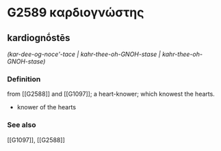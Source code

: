 # G2589 καρδιογνώστης

## kardiognṓstēs

_(kar-dee-og-noce'-tace | kahr-thee-oh-GNOH-stase | kahr-thee-oh-GNOH-stase)_

### Definition

from [[G2588]] and [[G1097]]; a heart-knower; which knowest the hearts.

- knower of the hearts

### See also

[[G1097]], [[G2588]]

